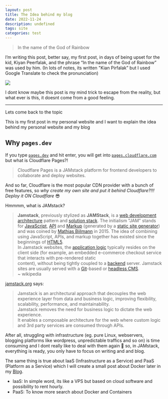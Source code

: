 ```yaml
---
layout: post
title: The Idea behind my blog
date: 2022-11-24
description: undefined
tags: site
categories: test
---
```


> In the name of the God of Rainbow


I’m writing this post, better say, my first post, in days of being upset for the kid, Kiyan Peerfalak, and the phrase “In the name of the God of Rainbow” was used by him. (In lots of notes, its written "Kian Pirfalak” but I used Google Translate to check the pronunciation)


![](https://s3.us-west-2.amazonaws.com/secure.notion-static.com/2d15c430-f569-4e9c-989e-a544a47c2ec0/Untitled.png?X-Amz-Algorithm=AWS4-HMAC-SHA256&X-Amz-Content-Sha256=UNSIGNED-PAYLOAD&X-Amz-Credential=AKIAT73L2G45EIPT3X45%2F20221205%2Fus-west-2%2Fs3%2Faws4_request&X-Amz-Date=20221205T141023Z&X-Amz-Expires=3600&X-Amz-Signature=5cf311de4a7557bb634f700a4f8a9fc8e2d816db375167f936c2a52146f25b69&X-Amz-SignedHeaders=host&x-id=GetObject)


I dont know maybe this post is my mind trick to escape from the reality, but what ever is this, it doesnt come from a good feeling.


---


Lets come back to the topic


This is my first post in my personal website and I want to explain the idea behind my personal website and my blog


## Why `pages.dev`


If you type [`pages.dev`](http://pages.dev) and hit enter, you will get into [`pages.cloudflare.com`](http://pages.cloudflare.com) but what is Cloudflare Pages?!


> Cloudflare Pages is a JAMstack platform for frontend developers to collaborate and deploy websites.


And so far, Cloudflare is the most popular CDN provider with a bunch of free features, so _why create my own site and put it behind Cloudflare?!!! Deploy it ON Cloudflare_ 😎


Hmmmm, what is JAMstack?


> **Jamstack**, previously stylized as **JAMStack**, is a [web development](https://en.wikipedia.org/wiki/Web_development) [architecture](https://en.wikipedia.org/wiki/Software_architecture) pattern and [solution stack](https://en.wikipedia.org/wiki/Solution_stack). The initialism "JAM" stands for [JavaScript](https://en.wikipedia.org/wiki/JavaScript), [API](https://en.wikipedia.org/wiki/API) and [Markup](https://en.wikipedia.org/wiki/Markup_language) (generated by a [static site generator](https://en.wikipedia.org/wiki/Static_site_generator)) and was coined by [Mathias Biilmann](https://en.wikipedia.org/wiki/Mathias_Biilmann) in 2015. The idea of combining using JavaScript, APIs, and markup together has existed since the beginnings of [HTML5](https://en.wikipedia.org/wiki/HTML5).  
> In Jamstack websites, the [application logic](https://en.wikipedia.org/wiki/Application_logic)  typically resides on the client side (for example, an embedded e-commerce checkout service that interacts with pre-rendered static   
> content), without being tightly coupled to a [backend](https://en.wikipedia.org/wiki/Backend_(computing)) server. Jamstack sites are usually served with a [Git](https://en.wikipedia.org/wiki/Git)-based or [headless CMS](https://en.wikipedia.org/wiki/Headless_content_management_system).  
> ~ wikipedia


[jamstack.org](https://jamstack.org/) says:


> Jamstack is an architectural approach that decouples the web experience layer from data and business logic, improving flexibility, scalability, performance, and maintainability.  
> Jamstack removes the need for business logic to dictate the web experience.  
> It enables a composable architecture for the web where custom logic and 3rd party services are consumed through APIs.


After all, struggling with infrastructure (eg. pure Linux, webservers, blogging platforms like wordpress, unpredictable traffics and so on) is time consuming and I dont really like to deal with them again 😬 so, in JAMstack, everything is ready, you only have to focus on writing and and blog.


The same thing is true about IaaS (Infrastructure as a Service) and PaaS (Platform as a Service) which I will create a small post about Docker later in my [Blog](https://blog.alerezaa.ir).
- IaaS: In simple word, its like a VPS but based on cloud software and possibility to rent hourly.
- PaaS: To know more search about Docker and Containers


